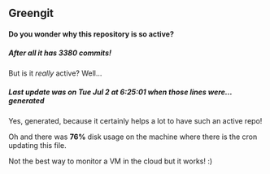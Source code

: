 ## Greengit

#### Do you wonder why this repository is so active?

##### After all it has 3380 commits!

But is it *really* active? Well...

##### Last update was on Tue Jul 2 at 6:25:01 when those lines were... generated

Yes, generated, because it certainly helps a lot to have such an active repo!

Oh and there was **76%** disk usage on the machine
where there is the cron updating this file.

Not the best way to monitor a VM in the cloud but it works! :)

